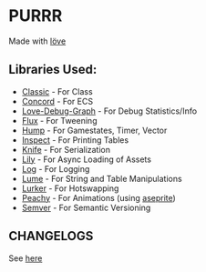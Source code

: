 # PURRR
Made with [löve](https://love2d.org)

## Libraries Used:
* [Classic](https://github.com/rxi/classic) - For Class
* [Concord](https://github.com/Tjakka5/Concord) - For ECS
* [Love-Debug-Graph](https://github.com/Mechazawa/Love-Debug-Graph) - For Debug Statistics/Info
* [Flux](https://github.com/rxi/flux) - For Tweening
* [Hump](https://github.com/vrld/hump) - For Gamestates, Timer, Vector
* [Inspect](http://github.com/kikito/inspect.lua) - For Printing Tables
* [Knife](https://github.com/airstruck/knife) - For Serialization
* [Lily](https://github.com/MikuAuahDark/lily) - For Async Loading of Assets
* [Log](https://github.com/flamendless/log) - For Logging
* [Lume](https://github.com/rxi/lume) - For String and Table Manipulations
* [Lurker](https://github.com/rxi/lurker) - For Hotswapping
* [Peachy](https://github.com/flamendless/peachy) - For Animations (using [aseprite](https://www.aseprite.org/))
* [Semver](https://github.com/kikito/semver.lua) - For Semantic Versioning

## CHANGELOGS
See [here](CHANGELOGS)

